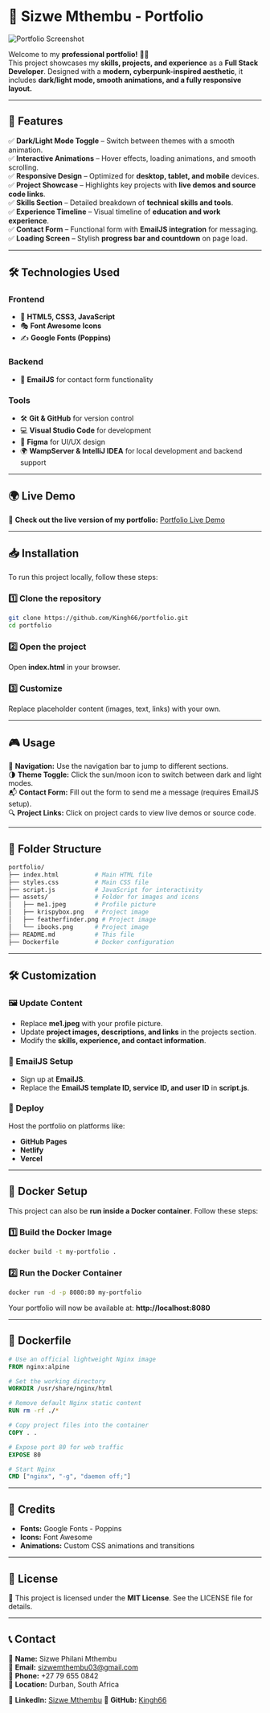 # 🚀 Sizwe Mthembu - Portfolio  

![Portfolio Screenshot](https://ibb.co/NnCmsrSX) 

Welcome to my **professional portfolio!** 🎨✨  
This project showcases my **skills, projects, and experience** as a **Full Stack Developer**. Designed with a **modern, cyberpunk-inspired aesthetic**, it includes **dark/light mode, smooth animations, and a fully responsive layout.**  

---

## 🌟 Features  

✅ **Dark/Light Mode Toggle** – Switch between themes with a smooth animation.  
✅ **Interactive Animations** – Hover effects, loading animations, and smooth scrolling.  
✅ **Responsive Design** – Optimized for **desktop, tablet, and mobile** devices.  
✅ **Project Showcase** – Highlights key projects with **live demos and source code links**.  
✅ **Skills Section** – Detailed breakdown of **technical skills and tools**.  
✅ **Experience Timeline** – Visual timeline of **education and work experience**.  
✅ **Contact Form** – Functional form with **EmailJS integration** for messaging.  
✅ **Loading Screen** – Stylish **progress bar and countdown** on page load.  

---

## 🛠️ Technologies Used  

### **Frontend**  
- 🎨 **HTML5, CSS3, JavaScript**  
- 🎭 **Font Awesome Icons**  
- ✍️ **Google Fonts (Poppins)**  

### **Backend**  
- 📩 **EmailJS** for contact form functionality  

### **Tools**  
- 🛠️ **Git & GitHub** for version control  
- 💻 **Visual Studio Code** for development  
- 🎨 **Figma** for UI/UX design  
- 🌍 **WampServer & IntelliJ IDEA** for local development and backend support  

---

## 🌍 Live Demo  

🔗 **Check out the live version of my portfolio:** [Portfolio Live Demo](https://portfolio-vo6v.onrender.com/) <!-- Replace with your actual URL -->

---

## 📥 Installation  

To run this project locally, follow these steps:  

### **1️⃣ Clone the repository**  
```bash
git clone https://github.com/Kingh66/portfolio.git
cd portfolio
```

### **2️⃣ Open the project**  
Open **index.html** in your browser.

### **3️⃣ Customize**  
Replace placeholder content (images, text, links) with your own.

---

## 🎮 Usage  

🔗 **Navigation:** Use the navigation bar to jump to different sections.  
🌗 **Theme Toggle:** Click the sun/moon icon to switch between dark and light modes.  
📬 **Contact Form:** Fill out the form to send me a message (requires EmailJS setup).  
🔍 **Project Links:** Click on project cards to view live demos or source code.  

---

## 📂 Folder Structure  
```bash
portfolio/
├── index.html          # Main HTML file
├── styles.css          # Main CSS file
├── script.js           # JavaScript for interactivity
├── assets/             # Folder for images and icons
│   ├── me1.jpeg        # Profile picture
│   ├── krispybox.png   # Project image
│   ├── featherfinder.png # Project image
│   └── ibooks.png      # Project image
├── README.md           # This file
├── Dockerfile          # Docker configuration
```

---

## 🛠️ Customization  

### **🖼️ Update Content**  
- Replace **me1.jpeg** with your profile picture.  
- Update **project images, descriptions, and links** in the projects section.  
- Modify the **skills, experience, and contact information**.  

### **📩 EmailJS Setup**  
- Sign up at **EmailJS**.  
- Replace the **EmailJS template ID, service ID, and user ID** in **script.js**.  

### **🚀 Deploy**  
Host the portfolio on platforms like:  
- **GitHub Pages**  
- **Netlify**  
- **Vercel**  

---

## 🐳 Docker Setup  

This project can also be **run inside a Docker container**. Follow these steps:  

### **1️⃣ Build the Docker Image**  
```bash
docker build -t my-portfolio .
```

### **2️⃣ Run the Docker Container**  
```bash
docker run -d -p 8080:80 my-portfolio
```
Your portfolio will now be available at: **http://localhost:8080**  

---

## 🐙 Dockerfile  
```dockerfile
# Use an official lightweight Nginx image
FROM nginx:alpine

# Set the working directory
WORKDIR /usr/share/nginx/html

# Remove default Nginx static content
RUN rm -rf ./*

# Copy project files into the container
COPY . .

# Expose port 80 for web traffic
EXPOSE 80

# Start Nginx
CMD ["nginx", "-g", "daemon off;"]
```

---

## 🎨 Credits  
- **Fonts:** Google Fonts - Poppins  
- **Icons:** Font Awesome  
- **Animations:** Custom CSS animations and transitions  

---

## 📜 License  
📄 This project is licensed under the **MIT License**. See the LICENSE file for details.  

---

## 📞 Contact  

👤 **Name:** Sizwe Philani Mthembu  
📧 **Email:** sizwemthembu03@gmail.com  
📱 **Phone:** +27 79 655 0842  
📍 **Location:** Durban, South Africa  

🔗 **LinkedIn:** [Sizwe Mthembu](https://www.linkedin.com/in/sizwe-philani-didiza-mthembu-72993a248/)
🐙 **GitHub:** [Kingh66](https://github.com/Kingh66)  



